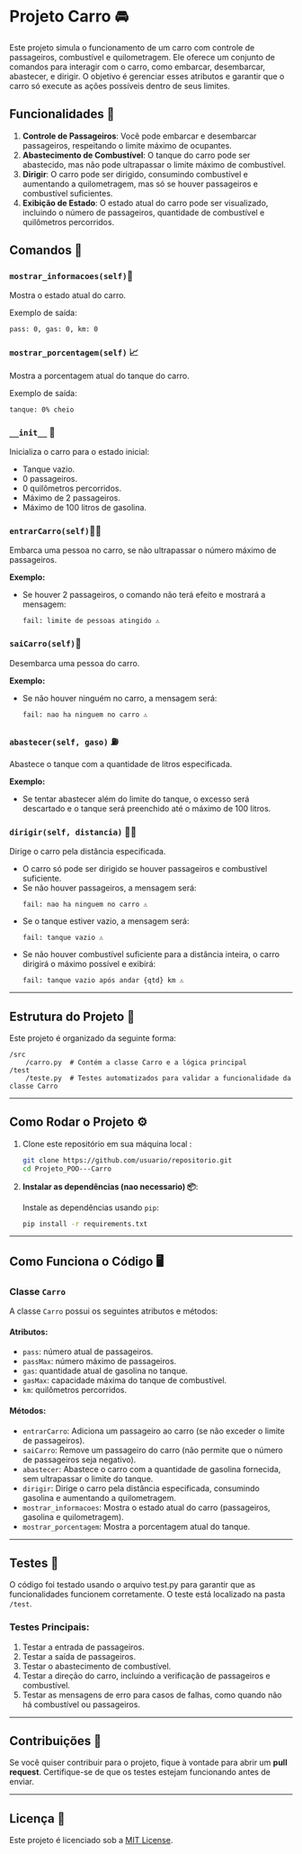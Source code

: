 
# Projeto Carro 🚘

Este projeto simula o funcionamento de um carro com controle de passageiros, combustível e quilometragem. Ele oferece um conjunto de comandos para interagir com o carro, como embarcar, desembarcar, abastecer, e dirigir. O objetivo é gerenciar esses atributos e garantir que o carro só execute as ações possíveis dentro de seus limites.

## Funcionalidades 📝

1. **Controle de Passageiros**: Você pode embarcar e desembarcar passageiros, respeitando o limite máximo de ocupantes.
2. **Abastecimento de Combustível**: O tanque do carro pode ser abastecido, mas não pode ultrapassar o limite máximo de combustível.
3. **Dirigir**: O carro pode ser dirigido, consumindo combustível e aumentando a quilometragem, mas só se houver passageiros e combustível suficientes.
4. **Exibição de Estado**: O estado atual do carro pode ser visualizado, incluindo o número de passageiros, quantidade de combustível e quilômetros percorridos.

## Comandos 🤖

### `mostrar_informacoes(self)`👀 

Mostra o estado atual do carro.

Exemplo de saída:
```
pass: 0, gas: 0, km: 0
```

### `mostrar_porcentagem(self)` 📈

Mostra a porcentagem atual do tanque do carro.

Exemplo de saída:
```
tanque: 0% cheio
```

### `__init__` 🔄

Inicializa o carro para o estado inicial:
- Tanque vazio.
- 0 passageiros.
- 0 quilômetros percorridos.
- Máximo de 2 passageiros.
- Máximo de 100 litros de gasolina.

### `entrarCarro(self)`🚶‍♂️

Embarca uma pessoa no carro, se não ultrapassar o número máximo de passageiros.

**Exemplo:**
- Se houver 2 passageiros, o comando não terá efeito e mostrará a mensagem: 
  ```
  fail: limite de pessoas atingido ⚠️
  ```

### `saiCarro(self)`🏃

Desembarca uma pessoa do carro.

**Exemplo:**
- Se não houver ninguém no carro, a mensagem será:
  ```
  fail: nao ha ninguem no carro ⚠️
  ```

### `abastecer(self, gaso)` ⛽

Abastece o tanque com a quantidade de litros especificada.

**Exemplo:**
- Se tentar abastecer além do limite do tanque, o excesso será descartado e o tanque será preenchido até o máximo de 100 litros.

### `dirigir(self, distancia)` 🚗💨

Dirige o carro pela distância especificada.

- O carro só pode ser dirigido se houver passageiros e combustível suficiente.
- Se não houver passageiros, a mensagem será:
  ```
  fail: nao ha ninguem no carro ⚠️
  ```
- Se o tanque estiver vazio, a mensagem será:
  ```
  fail: tanque vazio ⚠️
  ```
- Se não houver combustível suficiente para a distância inteira, o carro dirigirá o máximo possível e exibirá:
  ```
  fail: tanque vazio após andar {qtd} km ⚠️
  ```

---

## Estrutura do Projeto 📁

Este projeto é organizado da seguinte forma:

```
/src
    /carro.py  # Contém a classe Carro e a lógica principal
/test
    /teste.py  # Testes automatizados para validar a funcionalidade da classe Carro
```

---

## Como Rodar o Projeto ⚙️

1. Clone este repositório em sua máquina local : 

   ```bash
   git clone https://github.com/usuario/repositorio.git
   cd Projeto_POO---Carro
   ```

2. **Instalar as dependências (nao necessario) 📦**:

   Instale as dependências usando `pip`:

   ```bash
   pip install -r requirements.txt
   ```
---

## Como Funciona o Código 🖥️

### Classe `Carro` 

A classe `Carro` possui os seguintes atributos e métodos:

#### Atributos:
- `pass`: número atual de passageiros.
- `passMax`: número máximo de passageiros.
- `gas`: quantidade atual de gasolina no tanque.
- `gasMax`: capacidade máxima do tanque de combustível.
- `km`: quilômetros percorridos.

#### Métodos:
- `entrarCarro`: Adiciona um passageiro ao carro (se não exceder o limite de passageiros).
- `saiCarro`: Remove um passageiro do carro (não permite que o número de passageiros seja negativo).
- `abastecer`: Abastece o carro com a quantidade de gasolina fornecida, sem ultrapassar o limite do tanque.
- `dirigir`: Dirige o carro pela distância especificada, consumindo gasolina e aumentando a quilometragem.
- `mostrar_informacoes`: Mostra o estado atual do carro (passageiros, gasolina e quilometragem).
- `mostrar_porcentagem`: Mostra a porcentagem atual do tanque.

---

## Testes 🧪

O código foi testado usando o arquivo test.py para garantir que as funcionalidades funcionem corretamente. O teste está localizado na pasta `/test`.

### Testes Principais:
1. Testar a entrada de passageiros.
2. Testar a saída de passageiros.
3. Testar o abastecimento de combustível.
4. Testar a direção do carro, incluindo a verificação de passageiros e combustível.
5. Testar as mensagens de erro para casos de falhas, como quando não há combustível ou passageiros.

---

## Contribuições 🤝

Se você quiser contribuir para o projeto, fique à vontade para abrir um **pull request**. Certifique-se de que os testes estejam funcionando antes de enviar.

---

## Licença 📜

Este projeto é licenciado sob a [MIT License](LICENSE).
